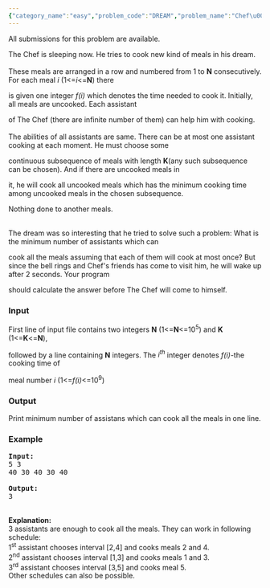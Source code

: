 ```yaml
---
{"category_name":"easy","problem_code":"DREAM","problem_name":"Chef\u0026#39;s Dream","languages_supported":{"0":"ADA","1":"ASM","2":"BASH","3":"BF","4":"C","5":"C99 strict","6":"CAML","7":"CLOJ","8":"CLPS","9":"CPP 4.3.2","10":"CPP 4.9.2","11":"CPP14","12":"CS2","13":"D","14":"ERL","15":"FORT","16":"FS","17":"GO","18":"HASK","19":"ICK","20":"ICON","21":"JAVA","22":"JS","23":"LISP clisp","24":"LISP sbcl","25":"LUA","26":"NEM","27":"NICE","28":"NODEJS","29":"PAS fpc","30":"PAS gpc","31":"PERL","32":"PERL6","33":"PHP","34":"PIKE","35":"PRLG","36":"PYTH","37":"PYTH 3.4","38":"RUBY","39":"SCALA","40":"SCM guile","41":"SCM qobi","42":"ST","43":"TCL","44":"TEXT","45":"WSPC"},"max_timelimit":2,"source_sizelimit":50000,"problem_author":"kamranmaharov ","problem_tester":"laycurse","date_added":"10-04-2012","tags":{"0":"july12","1":"kamranmaharov","2":"simple","3":"sorting"},"editorial_url":"http://discuss.codechef.com/problems/DREAM","time":{"view_start_date":1342000217,"submit_start_date":1342000217,"visible_start_date":1341999849,"end_date":1735669800},"layout":"problem"}
---
```

<span class="solution-visible-txt">All submissions for this problem are available.</span><p align="justify">   The Chef is sleeping now. He tries to cook new kind of meals in his dream.<br /> <br />
These meals are arranged in a row and numbered from 1 to <b>N</b> consecutively. For each meal <i>i</i> (1&lt;=<i>i</i>&lt;=<b>N</b>) there 

is given one integer <i>f(i)</i> which denotes the time needed to cook it. Initially, all meals are uncooked. Each assistant 

of The Chef (there are infinite number of them) can help him with cooking.<br /> <br />
The abilities of all assistants are same. There can be at most one assistant cooking at each moment. He must choose some 

continuous subsequence of meals with length <b>K</b>(any such subsequence can be chosen). And if there are uncooked meals in 

it, he will cook all uncooked meals which has the minimum cooking time among uncooked meals in the chosen subsequence. 

Nothing done to another meals.
<br /> <br />

   The dream was so interesting that he tried to solve such a problem: What is the minimum number of assistants which can 

cook all the meals assuming that each of them will cook at most once?
   But since the bell rings and Chef's friends has come to visit him, he will wake up after 2 seconds. Your program 

should calculate the answer before The Chef will come to himself.
<h3>Input</h3>
</p><p>First line of input file contains two integers <b>N</b> (1&lt;=<b>N</b>&lt;=10<sup>5</sup>) and <b>K</b> (1&lt;=<b>K</b>&lt;=<b>N</b>), 

followed by a line containing <b>N</b> integers. The <i>i<sup>th</sup></i> integer denotes <i>f(i)</i>-the cooking time of 

meal number <i>i</i> (1&lt;=<i>f(i)</i>&lt;=10<sup>9</sup>)

<h3>Output</h3>
</p><p>Print minimum number of assistans which can cook all the meals in one line.

<h3>Example</h3>

<pre>
<b>Input:</b>
5 3
40 30 40 30 40

<b>Output:</b>
3
</pre>

<br />
<b>Explanation:</b>
<br />3 assistants are enough to cook all the meals. They can work in following schedule:
<br />1<sup>st</sup> assistant chooses interval [2,4] and cooks meals 2 and 4.
<br />2<sup>nd</sup> assistant chooses interval [1,3] and cooks meals 1 and 3.
<br />3<sup>rd</sup> assistant chooses interval [3,5] and cooks meal 5.
<br />Other schedules can also be possible.</p>